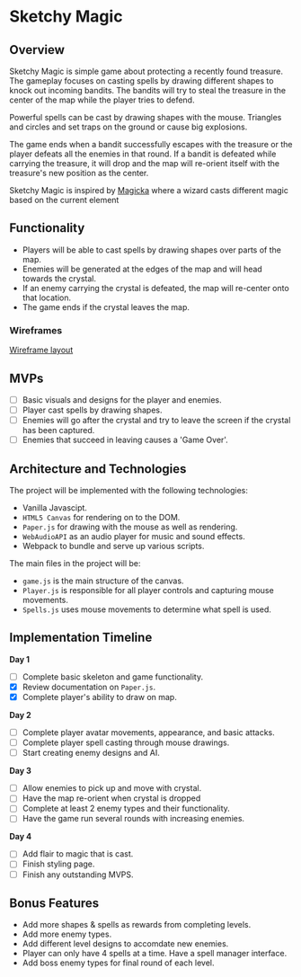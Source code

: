 # Sketchy Magic
## Overview

Sketchy Magic is simple game about protecting a recently found treasure. The gameplay focuses on casting spells by drawing different shapes to knock out incoming bandits. The bandits will try to steal the treasure in the center of the map while the player tries to defend.

Powerful spells can be cast by drawing shapes with the mouse. Triangles and circles and set traps on the ground or cause big explosions. 

The game ends when a bandit successfully escapes with the treasure or the player defeats all the enemies in that round. If a bandit is defeated while carrying the treasure, it will drop and the map will re-orient itself with the treasure's new position as the center.

Sketchy Magic is inspired by [Magicka](https://en.wikipedia.org/wiki/Magicka) where a wizard casts different magic based on the current element

## Functionality
* Players will be able to cast spells by drawing shapes over parts of the map.
* Enemies will be generated at the edges of the map and will head towards the crystal.
* If an enemy carrying the crystal is defeated, the map will re-center onto that location.
* The game ends if the crystal leaves the map.

### Wireframes

[Wireframe layout](https://wireframe.cc/OzQuLF)

## MVPs
- [ ] Basic visuals and designs for the player and enemies.
- [ ] Player cast spells by drawing shapes.
- [ ] Enemies will go after the crystal and try to leave the screen if the crystal has been captured.
- [ ] Enemies that succeed in leaving causes a 'Game Over'.

## Architecture and Technologies

The project will be implemented with the following technologies:
* Vanilla Javascipt.
* `HTML5 Canvas` for rendering on to the DOM.
* `Paper.js` for drawing with the mouse as well as rendering.
* `WebAudioAPI` as an audio player for music and sound effects.
* Webpack to bundle and serve up various scripts.

The main files in the project will be:

* `game.js` is the main structure of the canvas.
* `Player.js` is responsible for all player controls and capturing mouse movements.
* `Spells.js` uses mouse movements to determine what spell is used.

## Implementation Timeline

**Day 1** 

- [ ] Complete basic skeleton and game functionality.
- [x] Review documentation on `Paper.js`.
- [x] Complete player's ability to draw on map.

**Day 2**

- [ ] Complete player avatar movements, appearance, and basic attacks.
- [ ] Complete player spell casting through mouse drawings.
- [ ] Start creating enemy designs and AI.

**Day 3** 

- [ ] Allow enemies to pick up and move with crystal.
- [ ] Have the map re-orient when crystal is dropped
- [ ] Complete at least 2 enemy types and their functionality.
- [ ] Have the game run several rounds with increasing enemies.

**Day 4** 

- [ ] Add flair to magic that is cast.
- [ ] Finish styling page.
- [ ] Finish any outstanding MVPS.

## Bonus Features

* Add more shapes & spells as rewards from completing levels.
* Add more enemy types.
* Add different level designs to accomdate new enemies.
* Player can only have 4 spells at a time. Have a spell manager interface.
* Add boss enemy types for final round of each level.

